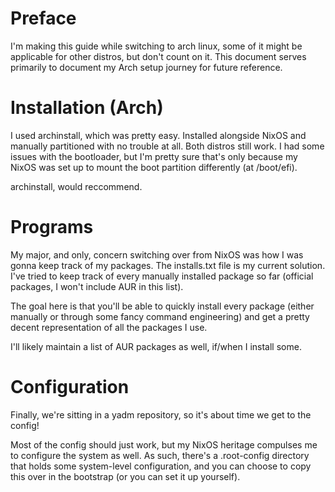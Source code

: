 # Preface
I'm making this guide while switching to arch linux, some of it might be applicable for other
distros, but don't count on it. This document serves primarily to document my Arch setup journey
for future reference.

# Installation (Arch)
I used archinstall, which was pretty easy. Installed alongside NixOS and manually partitioned with
no trouble at all. Both distros still work. I had some issues with the bootloader, but I'm pretty
sure that's only because my NixOS was set up to mount the boot partition differently (at /boot/efi).

archinstall, would reccommend.

# Programs
My major, and only, concern switching over from NixOS was how I was gonna keep track of my packages.
The installs.txt file is my current solution. I've tried to keep track of every manually installed
package so far (official packages, I won't include AUR in this list).

The goal here is that you'll be able to quickly install every package (either manually or through
some fancy command engineering) and get a pretty decent representation of all the packages I use.

I'll likely maintain a list of AUR packages as well, if/when I install some.

# Configuration
Finally, we're sitting in a yadm repository, so it's about time we get to the config!

Most of the config should just work, but my NixOS heritage compulses me to configure the system as
well. As such, there's a .root-config directory that holds some system-level configuration, and you
can choose to copy this over in the bootstrap (or you can set it up yourself).
